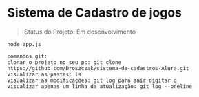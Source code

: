 # Sistema de Cadastro de jogos

> Status do Projeto: Em desenvolvimento

```
node app.js

comandos git:
clonar o projeto no seu pc: git clone  https://github.com/Droszczak/sistema-de-cadastros-Alura.git
visualizar as pastas: ls
visualizar as modificações: git log para sair digitar q
visualizar apenas um linha da atualização: git log --oneline
```
